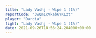 ```yaml
---
title: "Lady Vashj - Wipe 1 (1%)"
reportCode: "3wQm1cVkab6YKLzt"
player: "Darcia"
fight: "Lady Vashj - Wipe 1 (1%)"
date: 2021-09-26T18:56:24.204000+00:00
---
```

